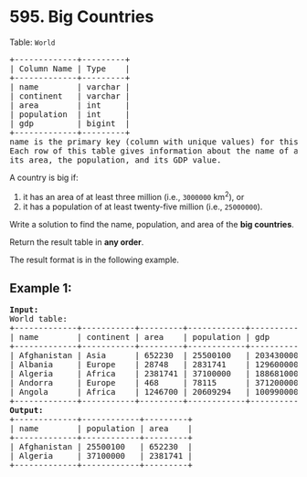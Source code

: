 # 595. Big Countries
Table: `World`  
<pre>
+-------------+---------+
| Column Name | Type    |
+-------------+---------+
| name        | varchar |
| continent   | varchar |
| area        | int     |
| population  | int     |
| gdp         | bigint  |
+-------------+---------+
name is the primary key (column with unique values) for this table.
Each row of this table gives information about the name of a country, the continent to which it belongs, 
its area, the population, and its GDP value.
</pre>

A country is big if:
1. it has an area of at least three million (i.e., `3000000` km<sup>2</sup>), or
2. it has a population of at least twenty-five million (i.e., `25000000`).  

Write a solution to find the name, population, and area of the <b>big countries</b>.

Return the result table in <b>any order</b>.

The result format is in the following example.

## Example 1:
<pre>
<b>Input:</b> 
World table:
+-------------+-----------+---------+------------+--------------+
| name        | continent | area    | population | gdp          |
+-------------+-----------+---------+------------+--------------+
| Afghanistan | Asia      | 652230  | 25500100   | 20343000000  |
| Albania     | Europe    | 28748   | 2831741    | 12960000000  |
| Algeria     | Africa    | 2381741 | 37100000   | 188681000000 |
| Andorra     | Europe    | 468     | 78115      | 3712000000   |
| Angola      | Africa    | 1246700 | 20609294   | 100990000000 |
+-------------+-----------+---------+------------+--------------+
<b>Output:</b> 
+-------------+------------+---------+
| name        | population | area    |
+-------------+------------+---------+
| Afghanistan | 25500100   | 652230  |
| Algeria     | 37100000   | 2381741 |
+-------------+------------+---------+
</pre>
